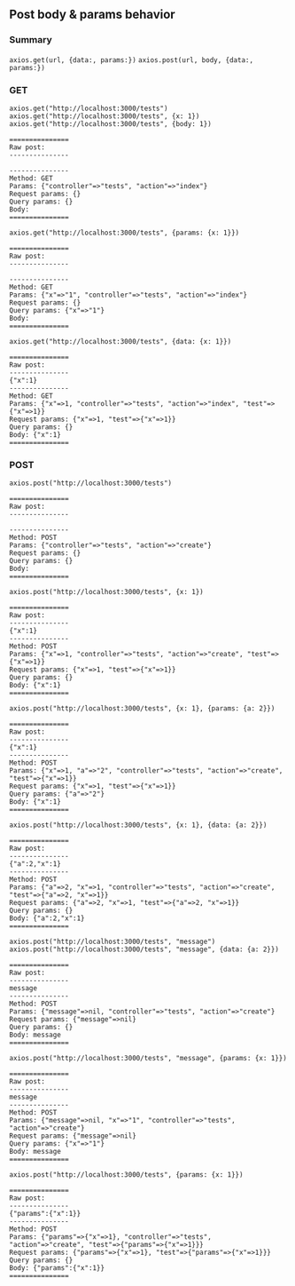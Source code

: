 ## Post body & params behavior

### Summary
`axios.get(url, {data:, params:})`
`axios.post(url, body, {data:, params:})`

### GET
`axios.get("http://localhost:3000/tests")`
`axios.get("http://localhost:3000/tests", {x: 1})`
`axios.get("http://localhost:3000/tests", {body: 1})`

```
===============
Raw post:
---------------

---------------
Method: GET
Params: {"controller"=>"tests", "action"=>"index"}
Request params: {}
Query params: {}
Body:
===============
```

`axios.get("http://localhost:3000/tests", {params: {x: 1}})`

```
===============
Raw post:
---------------

---------------
Method: GET
Params: {"x"=>"1", "controller"=>"tests", "action"=>"index"}
Request params: {}
Query params: {"x"=>"1"}
Body:
===============
```

`axios.get("http://localhost:3000/tests", {data: {x: 1}})`

```
===============
Raw post:
---------------
{"x":1}
---------------
Method: GET
Params: {"x"=>1, "controller"=>"tests", "action"=>"index", "test"=>{"x"=>1}}
Request params: {"x"=>1, "test"=>{"x"=>1}}
Query params: {}
Body: {"x":1}
===============
```

### POST

`axios.post("http://localhost:3000/tests")`

```
===============
Raw post:
---------------

---------------
Method: POST
Params: {"controller"=>"tests", "action"=>"create"}
Request params: {}
Query params: {}
Body:
===============
```

`axios.post("http://localhost:3000/tests", {x: 1})`

```
===============
Raw post:
---------------
{"x":1}
---------------
Method: POST
Params: {"x"=>1, "controller"=>"tests", "action"=>"create", "test"=>{"x"=>1}}
Request params: {"x"=>1, "test"=>{"x"=>1}}
Query params: {}
Body: {"x":1}
===============
```

`axios.post("http://localhost:3000/tests", {x: 1}, {params: {a: 2}})`

```
===============
Raw post:
---------------
{"x":1}
---------------
Method: POST
Params: {"x"=>1, "a"=>"2", "controller"=>"tests", "action"=>"create", "test"=>{"x"=>1}}
Request params: {"x"=>1, "test"=>{"x"=>1}}
Query params: {"a"=>"2"}
Body: {"x":1}
===============
```

`axios.post("http://localhost:3000/tests", {x: 1}, {data: {a: 2}})`

```
===============
Raw post:
---------------
{"a":2,"x":1}
---------------
Method: POST
Params: {"a"=>2, "x"=>1, "controller"=>"tests", "action"=>"create", "test"=>{"a"=>2, "x"=>1}}
Request params: {"a"=>2, "x"=>1, "test"=>{"a"=>2, "x"=>1}}
Query params: {}
Body: {"a":2,"x":1}
===============
```

`axios.post("http://localhost:3000/tests", "message")`
`axios.post("http://localhost:3000/tests", "message", {data: {a: 2}})`

```
===============
Raw post:
---------------
message
---------------
Method: POST
Params: {"message"=>nil, "controller"=>"tests", "action"=>"create"}
Request params: {"message"=>nil}
Query params: {}
Body: message
===============
```

`axios.post("http://localhost:3000/tests", "message", {params: {x: 1}})`

```
===============
Raw post:
---------------
message
---------------
Method: POST
Params: {"message"=>nil, "x"=>"1", "controller"=>"tests", "action"=>"create"}
Request params: {"message"=>nil}
Query params: {"x"=>"1"}
Body: message
===============
```

`axios.post("http://localhost:3000/tests", {params: {x: 1}})`

```
===============
Raw post:
---------------
{"params":{"x":1}}
---------------
Method: POST
Params: {"params"=>{"x"=>1}, "controller"=>"tests", "action"=>"create", "test"=>{"params"=>{"x"=>1}}}
Request params: {"params"=>{"x"=>1}, "test"=>{"params"=>{"x"=>1}}}
Query params: {}
Body: {"params":{"x":1}}
===============
```
